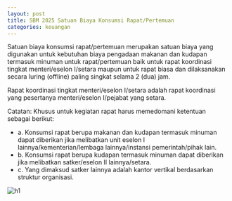 ```yaml
---
layout: post
title: SBM 2025 Satuan Biaya Konsumsi Rapat/Pertemuan
categories: keuangan
---
```


Satuan biaya konsumsi rapat/pertemuan merupakan satuan biaya yang digunakan untuk kebutuhan biaya pengadaan makanan dan kudapan termasuk minuman untuk rapat/pertemuan baik untuk rapat koordinasi tingkat menteri/eselon I/setara maupun untuk rapat biasa dan dilaksanakan secara luring (offline) paling singkat selama 2 (dua) jam.

Rapat koordinasi tingkat menteri/eselon I/setara adalah rapat koordinasi yang pesertanya menteri/eselon I/pejabat yang setara.

Catatan:
Khusus untuk kegiatan rapat harus memedomani ketentuan sebagai berikut:
- a. Konsumsi rapat berupa makanan dan kudapan termasuk minuman dapat diberikan jika melibatkan unit eselon I lainnya/kementerian/lembaga lainnya/instansi pemerintah/pihak lain.
- b. Konsumsi rapat berupa kudapan termasuk minuman dapat diberikan jika melibatkan satker/eselon II lainnya/setara.
- c. Yang dimaksud satker lainnya adalah kantor vertikal berdasarkan struktur organisasi.

![h1](https://blogger.googleusercontent.com/img/b/R29vZ2xl/AVvXsEg6U3P6JC8rp5eHn-LPMN1-pJOsnuJjKQFD4GR0Xh8oRhXLuUewc0WApjosWl7bWz28r5mlJIcPmPsDJSxewjJzJZhcIIcwzE55HAejIp24nwEeVs4j6DMcoYE0WJlxLRqNoNHyPGZ3WTUFpbKtYb-aQxKudzc8IEywe4GX-2ojOi65OQ/s1600/SBM_2025_Page_039.jpg)